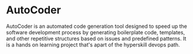 # AutoCoder
AutoCoder is an automated code generation tool designed to speed up the software development process by generating boilerplate code, templates, and other repetitive structures based on issues and predefined patterns. It is a hands on learning project that's apart of the hyperskill devops path.
